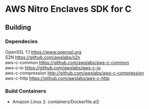 # AWS Nitro Enclaves SDK for C

## Building

### Dependecies

OpenSSL 1.1 https://www.openssl.org  
S2N https://github.com/awslabs/s2n  
aws-c-common https://github.com/awslabs/aws-c-common  
aws-c-io https://github.com/awslabs/aws-c-io  
aws-c-compression http://github.com/awslabs/aws-c-compression  
aws-c-http https://github.com/awslabs/aws-c-http

### Build Containers
* Amazon Linux 2: containers/Dockerfile.al2
